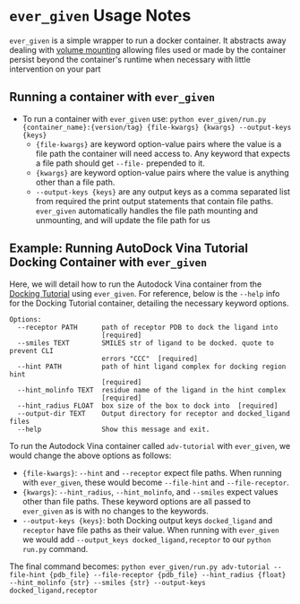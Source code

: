 # `ever_given` Usage Notes

`ever_given` is a simple wrapper to run a docker container. It abstracts away dealing with [volume mounting](https://docs.docker.com/storage/volumes/) allowing files used or made by the container persist beyond the container's runtime when necessary with little intervention on your part

## Running a container with `ever_given`
* To run a container with `ever_given` use: `python ever_given/run.py {container_name}:{version/tag} {file-kwargs} {kwargs} --output-keys {keys}`
    * `{file-kwargs}` are keyword option-value pairs where the value is a file path the container will need access to. Any keyword that expects a file path should get `--file-` prepended to it. 
    * `{kwargs}` are keyword option-value pairs where the value is anything other than a file path.
    * `--output-keys {keys}` are any output keys as a comma separated list from required the print output statements that contain file paths. `ever_given` automatically handles the file path mounting and unmounting, and will update the file path for us

## Example: Running AutoDock Vina Tutorial Docking Container with `ever_given`
Here, we will detail how to run the Autodock Vina container from the [Docking Tutorial](https://github.com/samplchallenges/SAMPL-containers/tree/megosato-patch-1-1/tutorials#introduction-to-sampl-containerized-methods) using `ever_given`. For reference, below is the `--help` info for the Docking Tutorial container, detailing the necessary keyword options. 
```
Options:
  --receptor PATH      path of receptor PDB to dock the ligand into
                       [required]
  --smiles TEXT        SMILES str of ligand to be docked. quote to prevent CLI
                       errors "CCC"  [required]
  --hint PATH          path of hint ligand complex for docking region hint
                       [required]
  --hint_molinfo TEXT  residue name of the ligand in the hint complex
                       [required]
  --hint_radius FLOAT  box size of the box to dock into  [required]
  --output-dir TEXT    Output directory for receptor and docked_ligand files
  --help               Show this message and exit.
```
To run the Autodock Vina container called `adv-tutorial` with `ever_given`, we would change the above options as follows:
   * `{file-kwargs}`: `--hint` and `--receptor` expect file paths. When running with `ever_given`, these would become `--file-hint` and `--file-receptor`.
   * `{kwargs}`: `--hint_radius`, `--hint_molinfo`, and `--smiles` expect values other than file paths. These keyword options are all passed to `ever_given` as is with no changes to the keywords.
   * `--output-keys {keys}`: both Docking output keys `docked_ligand` and `receptor` have file paths as their value. When running with `ever_given` we would add `--output_keys docked_ligand,receptor` to our `python run.py` command.

The final command becomes: `python ever_given/run.py adv-tutorial --file-hint {pdb_file} --file-receptor {pdb_file} --hint_radius {float} --hint_molinfo {str} --smiles {str} --output-keys docked_ligand,receptor`
